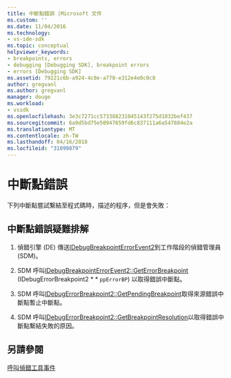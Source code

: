 ```yaml
---
title: 中斷點錯誤 |Microsoft 文件
ms.custom: ''
ms.date: 11/04/2016
ms.technology:
- vs-ide-sdk
ms.topic: conceptual
helpviewer_keywords:
- breakpoints, errors
- debugging [Debugging SDK], breakpoint errors
- errors [Debugging SDK]
ms.assetid: 79221c6b-a924-4c8e-a778-e312e4e0c0c8
author: gregvanl
ms.author: gregvanl
manager: douge
ms.workload:
- vssdk
ms.openlocfilehash: 3e3c7271cc573388231045143f275d1032bef437
ms.sourcegitcommit: 6a9d5bd75e50947659fd6c837111a6a547884e2a
ms.translationtype: MT
ms.contentlocale: zh-TW
ms.lasthandoff: 04/16/2018
ms.locfileid: "31099879"
---
```

# <a name="breakpoint-errors"></a>中斷點錯誤
下列中斷點嘗試繫結至程式碼時，描述的程序，但是會失敗：  
  
## <a name="troubleshooting-a-breakpoint-error"></a>中斷點錯誤疑難排解  
  
1.  偵錯引擎 (DE) 傳送[IDebugBreakpointErrorEvent2](../../extensibility/debugger/reference/idebugbreakpointerrorevent2.md)到工作階段的偵錯管理員 (SDM)。  
  
2.  SDM 呼叫[IDebugBreakpointErrorEvent2::GetErrorBreakpoint](../../extensibility/debugger/reference/idebugbreakpointerrorevent2-geterrorbreakpoint.md) (IDebugErrorBreakpoint2 * * `ppErrorBP`) 以取得錯誤中斷點。  
  
3.  SDM 呼叫[IDebugErrorBreakpoint2::GetPendingBreakpoint](../../extensibility/debugger/reference/idebugerrorbreakpoint2-getpendingbreakpoint.md)取得來源錯誤中斷點暫止中斷點。  
  
4.  SDM 呼叫[IDebugErrorBreakpoint2::GetBreakpointResolution](../../extensibility/debugger/reference/idebugerrorbreakpoint2-getbreakpointresolution.md)以取得錯誤中斷點繫結失敗的原因。  
  
## <a name="see-also"></a>另請參閱  
 [呼叫偵錯工具事件](../../extensibility/debugger/calling-debugger-events.md)